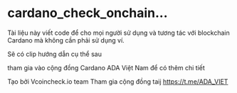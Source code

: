 # cardano_check_onchain...

Tài liệu này viết code để cho mọi người sử dụng và tương tác với blockchain Cardano mà không cần phải sử dụng ví.

Sẽ có clip hướng dẫn cụ thể sau

tham gia vào cộng đồng Cardano ADA Việt Nam để có thêm chi tiết

Tạo bởi Vcoincheck.io team
Tham gia cộng đồng taij https://t.me/ADA_VIET



